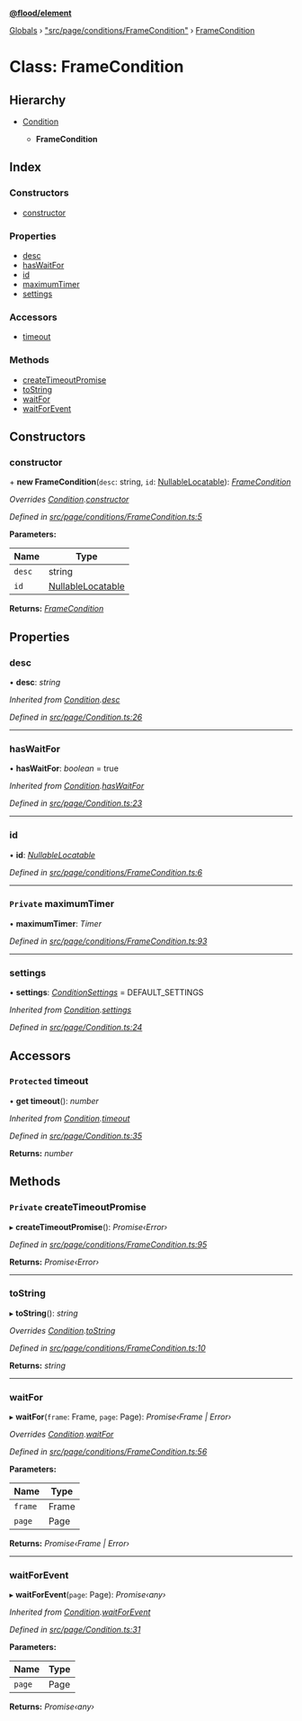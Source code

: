 **[@flood/element](../README.md)**

[Globals](../globals.md) › ["src/page/conditions/FrameCondition"](../modules/_src_page_conditions_framecondition_.md) › [FrameCondition](_src_page_conditions_framecondition_.framecondition.md)

# Class: FrameCondition

## Hierarchy

* [Condition](_src_page_condition_.condition.md)

  * **FrameCondition**

## Index

### Constructors

* [constructor](_src_page_conditions_framecondition_.framecondition.md#constructor)

### Properties

* [desc](_src_page_conditions_framecondition_.framecondition.md#desc)
* [hasWaitFor](_src_page_conditions_framecondition_.framecondition.md#haswaitfor)
* [id](_src_page_conditions_framecondition_.framecondition.md#id)
* [maximumTimer](_src_page_conditions_framecondition_.framecondition.md#private-maximumtimer)
* [settings](_src_page_conditions_framecondition_.framecondition.md#settings)

### Accessors

* [timeout](_src_page_conditions_framecondition_.framecondition.md#protected-timeout)

### Methods

* [createTimeoutPromise](_src_page_conditions_framecondition_.framecondition.md#private-createtimeoutpromise)
* [toString](_src_page_conditions_framecondition_.framecondition.md#tostring)
* [waitFor](_src_page_conditions_framecondition_.framecondition.md#waitfor)
* [waitForEvent](_src_page_conditions_framecondition_.framecondition.md#waitforevent)

## Constructors

###  constructor

\+ **new FrameCondition**(`desc`: string, `id`: [NullableLocatable](../modules/_src_runtime_types_.md#nullablelocatable)): *[FrameCondition](_src_page_conditions_framecondition_.framecondition.md)*

*Overrides [Condition](_src_page_condition_.condition.md).[constructor](_src_page_condition_.condition.md#constructor)*

*Defined in [src/page/conditions/FrameCondition.ts:5](https://github.com/flood-io/element/blob/d9c12d9/packages/element/src/page/conditions/FrameCondition.ts#L5)*

**Parameters:**

Name | Type |
------ | ------ |
`desc` | string |
`id` | [NullableLocatable](../modules/_src_runtime_types_.md#nullablelocatable) |

**Returns:** *[FrameCondition](_src_page_conditions_framecondition_.framecondition.md)*

## Properties

###  desc

• **desc**: *string*

*Inherited from [Condition](_src_page_condition_.condition.md).[desc](_src_page_condition_.condition.md#desc)*

*Defined in [src/page/Condition.ts:26](https://github.com/flood-io/element/blob/d9c12d9/packages/element/src/page/Condition.ts#L26)*

___

###  hasWaitFor

• **hasWaitFor**: *boolean* = true

*Inherited from [Condition](_src_page_condition_.condition.md).[hasWaitFor](_src_page_condition_.condition.md#haswaitfor)*

*Defined in [src/page/Condition.ts:23](https://github.com/flood-io/element/blob/d9c12d9/packages/element/src/page/Condition.ts#L23)*

___

###  id

• **id**: *[NullableLocatable](../modules/_src_runtime_types_.md#nullablelocatable)*

*Defined in [src/page/conditions/FrameCondition.ts:6](https://github.com/flood-io/element/blob/d9c12d9/packages/element/src/page/conditions/FrameCondition.ts#L6)*

___

### `Private` maximumTimer

• **maximumTimer**: *Timer*

*Defined in [src/page/conditions/FrameCondition.ts:93](https://github.com/flood-io/element/blob/d9c12d9/packages/element/src/page/conditions/FrameCondition.ts#L93)*

___

###  settings

• **settings**: *[ConditionSettings](../interfaces/_src_page_condition_.conditionsettings.md)* =  DEFAULT_SETTINGS

*Inherited from [Condition](_src_page_condition_.condition.md).[settings](_src_page_condition_.condition.md#settings)*

*Defined in [src/page/Condition.ts:24](https://github.com/flood-io/element/blob/d9c12d9/packages/element/src/page/Condition.ts#L24)*

## Accessors

### `Protected` timeout

• **get timeout**(): *number*

*Inherited from [Condition](_src_page_condition_.condition.md).[timeout](_src_page_condition_.condition.md#protected-timeout)*

*Defined in [src/page/Condition.ts:35](https://github.com/flood-io/element/blob/d9c12d9/packages/element/src/page/Condition.ts#L35)*

**Returns:** *number*

## Methods

### `Private` createTimeoutPromise

▸ **createTimeoutPromise**(): *Promise‹Error›*

*Defined in [src/page/conditions/FrameCondition.ts:95](https://github.com/flood-io/element/blob/d9c12d9/packages/element/src/page/conditions/FrameCondition.ts#L95)*

**Returns:** *Promise‹Error›*

___

###  toString

▸ **toString**(): *string*

*Overrides [Condition](_src_page_condition_.condition.md).[toString](_src_page_condition_.condition.md#abstract-tostring)*

*Defined in [src/page/conditions/FrameCondition.ts:10](https://github.com/flood-io/element/blob/d9c12d9/packages/element/src/page/conditions/FrameCondition.ts#L10)*

**Returns:** *string*

___

###  waitFor

▸ **waitFor**(`frame`: Frame, `page`: Page): *Promise‹Frame | Error›*

*Overrides [Condition](_src_page_condition_.condition.md).[waitFor](_src_page_condition_.condition.md#abstract-waitfor)*

*Defined in [src/page/conditions/FrameCondition.ts:56](https://github.com/flood-io/element/blob/d9c12d9/packages/element/src/page/conditions/FrameCondition.ts#L56)*

**Parameters:**

Name | Type |
------ | ------ |
`frame` | Frame |
`page` | Page |

**Returns:** *Promise‹Frame | Error›*

___

###  waitForEvent

▸ **waitForEvent**(`page`: Page): *Promise‹any›*

*Inherited from [Condition](_src_page_condition_.condition.md).[waitForEvent](_src_page_condition_.condition.md#waitforevent)*

*Defined in [src/page/Condition.ts:31](https://github.com/flood-io/element/blob/d9c12d9/packages/element/src/page/Condition.ts#L31)*

**Parameters:**

Name | Type |
------ | ------ |
`page` | Page |

**Returns:** *Promise‹any›*